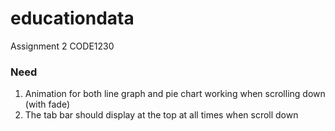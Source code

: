 # educationdata
Assignment 2 CODE1230

<h3> Need </h3>
<ol>
<li> Animation for both line graph and pie chart working when scrolling down (with fade) </li>
<li> The tab bar should display at the top at all times when scroll down
</ol>
